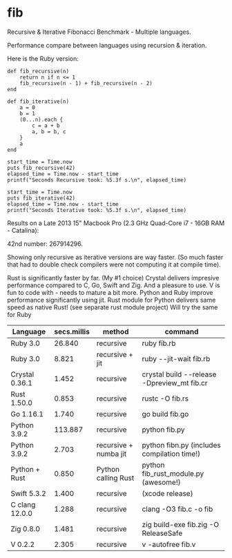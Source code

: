 # fib
Recursive & Iterative Fibonacci Benchmark - Multiple languages. 

Performance compare between languages using recursion & iteration.

Here is the Ruby version:

```
def fib_recursive(n)
  	return n if n <= 1
  	fib_recursive(n - 1) + fib_recursive(n - 2)
end

def fib_iterative(n)
	a = 0
	b = 1
	(0...n).each {
		c = a + b
		a, b = b, c
	}
	a
end

start_time = Time.now
puts fib_recursive(42)
elapsed_time = Time.now - start_time
printf("Seconds Recursive took: %5.3f s.\n", elapsed_time)

start_time = Time.now
puts fib_iterative(42)
elapsed_time = Time.now - start_time
printf("Seconds Iterative took: %5.3f s.\n", elapsed_time)
```


Results on a Late 2013 15" Macbook Pro (2.3 GHz Quad-Core i7 - 16GB RAM - Catalina):

42nd number: 267914296. 

Showing only recursive as iterative versions are way faster. (So much faster that had to double check compilers were not computing it at compile time).

Rust is significantly faster by far. (My #1 choice)
Crystal delivers impresive performance compared to C, Go, Swift and Zig. And a pleasure to use. 
V is fun to code with - needs to mature a bit more.
Python and Ruby improve performance significantly using jit.
Rust module for Python delivers same speed as native Rust! (see separate rust module project)
Will try the same for Ruby


| Language       | secs.millis |       method          | command                                     |
| -------------- | ----------- | --------------------- | ------------------------------------------- |
| Ruby 3.0       |   26.840    |    recursive          | ruby fib.rb                                 |
| Ruby 3.0       |    8.821    |  recursive + jit      | ruby --jit-wait fib.rb                      |
| Crystal 0.36.1 |    1.452    |    recursive          | crystal build --release -Dpreview_mt fib.cr |
| Rust 1.50.0    |    0.853    |    recursive          | rustc -O fib.rs                             |
| Go 1.16.1      |    1.740    |    recursive          | go build fib.go                             |
| Python 3.9.2   |  113.887    |    recursive          | python fib.py                               |
| Python 3.9.2   |    2.703    | recursive + numba jit | python fibn.py (includes compilation time!) |
| Python + Rust  |    0.850    | Python calling Rust   | python fib_rust_module.py  (awesome!)       |
| Swift 5.3.2    |    1.400    |    recursive          | (xcode release)                             |
| C clang 12.0.0 |    1.288    |	recursive          | clang -O3 fib.c -o fib                      |
| Zig 0.8.0      |    1.481    |    recursive          | zig build-exe fib.zig -O ReleaseSafe        |
| V 0.2.2        |    2.305    |    recursive          | v -autofree fib.v                           |
